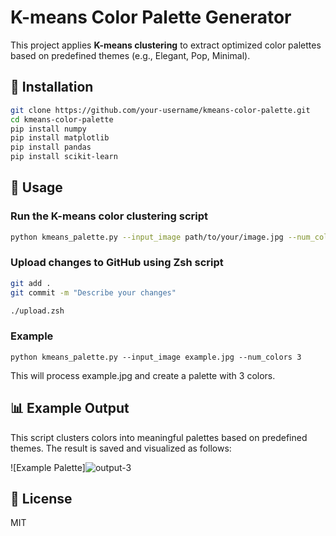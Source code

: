 
# K-means Color Palette Generator

This project applies **K-means clustering** to extract optimized color palettes based on predefined themes (e.g., Elegant, Pop, Minimal).

## 🚀 Installation
```sh
git clone https://github.com/your-username/kmeans-color-palette.git
cd kmeans-color-palette
pip install numpy
pip install matplotlib
pip install pandas
pip install scikit-learn

```

## 📌 Usage
### Run the K-means color clustering script
```sh
python kmeans_palette.py --input_image path/to/your/image.jpg --num_colors 3
```

### Upload changes to GitHub using Zsh script
```sh
git add .
git commit -m "Describe your changes"
```
```sh
./upload.zsh
```
### Example
```zh
python kmeans_palette.py --input_image example.jpg --num_colors 3
```
This will process example.jpg and create a palette with 3 colors.

## 📊 Example Output
This script clusters colors into meaningful palettes based on predefined themes. The result is saved and visualized as follows:

![Example Palette]![output-3](https://github.com/user-attachments/assets/67a26d6b-f40d-4c1d-85e4-b229dca5d5b0)


## 📜 License
MIT
